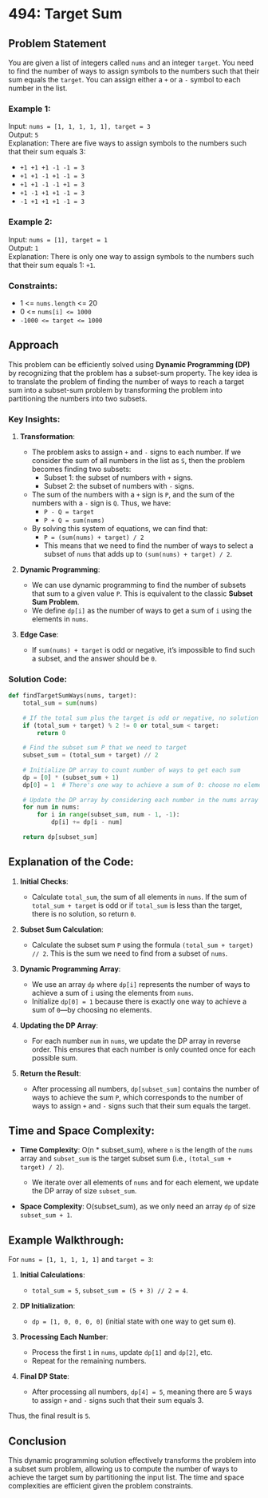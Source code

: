 
# 494: Target Sum

## Problem Statement

You are given a list of integers called `nums` and an integer `target`. You need to find the number of ways to assign symbols to the numbers such that their sum equals the `target`. You can assign either a `+` or a `-` symbol to each number in the list.

### Example 1:
Input: `nums = [1, 1, 1, 1, 1], target = 3`  
Output: `5`  
Explanation: There are five ways to assign symbols to the numbers such that their sum equals 3:
- `+1 +1 +1 -1 -1 = 3`
- `+1 +1 -1 +1 -1 = 3`
- `+1 +1 -1 -1 +1 = 3`
- `+1 -1 +1 +1 -1 = 3`
- `-1 +1 +1 +1 -1 = 3`

### Example 2:
Input: `nums = [1], target = 1`  
Output: `1`  
Explanation: There is only one way to assign symbols to the numbers such that their sum equals 1: `+1`.

### Constraints:
- 1 <= `nums.length` <= 20
- 0 <= `nums[i] <= 1000`
- `-1000 <= target <= 1000`

## Approach

This problem can be efficiently solved using **Dynamic Programming (DP)** by recognizing that the problem has a subset-sum property. The key idea is to translate the problem of finding the number of ways to reach a target sum into a subset-sum problem by transforming the problem into partitioning the numbers into two subsets.

### Key Insights:
1. **Transformation**:
   - The problem asks to assign `+` and `-` signs to each number. If we consider the sum of all numbers in the list as `S`, then the problem becomes finding two subsets:
     - Subset 1: the subset of numbers with `+` signs.
     - Subset 2: the subset of numbers with `-` signs.
   - The sum of the numbers with a `+` sign is `P`, and the sum of the numbers with a `-` sign is `Q`. Thus, we have:
     - `P - Q = target`
     - `P + Q = sum(nums)`
   - By solving this system of equations, we can find that:
     - `P = (sum(nums) + target) / 2`
     - This means that we need to find the number of ways to select a subset of `nums` that adds up to `(sum(nums) + target) / 2`.

2. **Dynamic Programming**:
   - We can use dynamic programming to find the number of subsets that sum to a given value `P`. This is equivalent to the classic **Subset Sum Problem**.
   - We define `dp[i]` as the number of ways to get a sum of `i` using the elements in `nums`.

3. **Edge Case**:
   - If `sum(nums) + target` is odd or negative, it’s impossible to find such a subset, and the answer should be `0`.

### Solution Code:

```python
def findTargetSumWays(nums, target):
    total_sum = sum(nums)
    
    # If the total sum plus the target is odd or negative, no solution
    if (total_sum + target) % 2 != 0 or total_sum < target:
        return 0
    
    # Find the subset sum P that we need to target
    subset_sum = (total_sum + target) // 2
    
    # Initialize DP array to count number of ways to get each sum
    dp = [0] * (subset_sum + 1)
    dp[0] = 1  # There's one way to achieve a sum of 0: choose no elements
    
    # Update the DP array by considering each number in the nums array
    for num in nums:
        for i in range(subset_sum, num - 1, -1):
            dp[i] += dp[i - num]
    
    return dp[subset_sum]
```

## Explanation of the Code:

1. **Initial Checks**:
   - Calculate `total_sum`, the sum of all elements in `nums`. If the sum of `total_sum + target` is odd or if `total_sum` is less than the target, there is no solution, so return `0`.

2. **Subset Sum Calculation**:
   - Calculate the subset sum `P` using the formula `(total_sum + target) // 2`. This is the sum we need to find from a subset of `nums`.

3. **Dynamic Programming Array**:
   - We use an array `dp` where `dp[i]` represents the number of ways to achieve a sum of `i` using the elements from `nums`.
   - Initialize `dp[0] = 1` because there is exactly one way to achieve a sum of `0`—by choosing no elements.

4. **Updating the DP Array**:
   - For each number `num` in `nums`, we update the DP array in reverse order. This ensures that each number is only counted once for each possible sum.

5. **Return the Result**:
   - After processing all numbers, `dp[subset_sum]` contains the number of ways to achieve the sum `P`, which corresponds to the number of ways to assign `+` and `-` signs such that their sum equals the target.

## Time and Space Complexity:

- **Time Complexity**: O(n * subset_sum), where `n` is the length of the `nums` array and `subset_sum` is the target subset sum (i.e., `(total_sum + target) / 2`).
  - We iterate over all elements of `nums` and for each element, we update the DP array of size `subset_sum`.

- **Space Complexity**: O(subset_sum), as we only need an array `dp` of size `subset_sum + 1`.

## Example Walkthrough:

For `nums = [1, 1, 1, 1, 1]` and `target = 3`:

1. **Initial Calculations**:
   - `total_sum = 5`, `subset_sum = (5 + 3) // 2 = 4`.
   
2. **DP Initialization**:
   - `dp = [1, 0, 0, 0, 0]` (initial state with one way to get sum `0`).

3. **Processing Each Number**:
   - Process the first `1` in `nums`, update `dp[1]` and `dp[2]`, etc.
   - Repeat for the remaining numbers.

4. **Final DP State**:
   - After processing all numbers, `dp[4] = 5`, meaning there are 5 ways to assign `+` and `-` signs such that their sum equals 3.

Thus, the final result is `5`.

## Conclusion

This dynamic programming solution effectively transforms the problem into a subset sum problem, allowing us to compute the number of ways to achieve the target sum by partitioning the input list. The time and space complexities are efficient given the problem constraints.